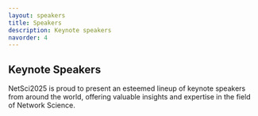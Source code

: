 ```yaml
---
layout: speakers
title: Speakers
description: Keynote speakers
navorder: 4
---
```



## Keynote Speakers

NetSci2025 is proud to present an esteemed lineup of keynote speakers from around the world, offering valuable insights and expertise in the field of Network Science.


